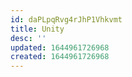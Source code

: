 ```yaml
---
id: daPLpqRvg4rJhP1Vhkvmt
title: Unity
desc: ''
updated: 1644961726968
created: 1644961726968
---
```


